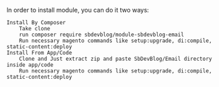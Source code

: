 

In order to install module, you can do it two ways:

    Install By Composer
        Take clone
        run composer require sbdevblog/module-sbdevblog-email
        Run necessary magento commands like setup:upgrade, di:compile, static-content:deploy
    Install From App/Code
        Clone and Just extract zip and paste SbDevBlog/Email directory inside app/code
        Run necessary magento commands like setup:upgrade, di:compile, static-content:deploy


